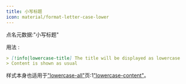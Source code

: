 ```yaml
---
title: 小写标题
icon: material/format-letter-case-lower
---
```


点名元数据:"小写标题"

用法 :
```md
> [!info|lowercase-title] The title will be displayed as lowercase
> Content is shown as usual
```

样式本身也适用于["lowercase-all"](../combined-styling/page-14.md)页:1["lowercase-content"](../content-styling/page-4.md)。